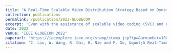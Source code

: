 ```yaml
---
title: "A Real-Time Scalable Video Distribution Strategy Based on Dynamic Coalition and D2D Broadcast"
collection: publications
permalink: /publication/2022-GLOBECOM
excerpt: 'Even with the assistance of scalable video coding (SVC) and adaptive modulation and coding (AMC), the Internet service providers (ISP) are still challenged by videos&#39; surging traffic, compromising the quality of service (QoS) of end-users. To further promote the efficiency of real-time video distribution, we seek aids from the device-to-device (D2D) content distribution technique, where the user equipment (UEs) helps relay content to its nearby neighbours, reducing the transmission time of less popular video layers. To accomplish this, We introduce a new Dynamic Coalition Algorithm (DCA) which allocates spectral resources among coalitions based on their demands. The DCA consists of warm-up and update modules to handle the mobility of UEs during the transmission of real-time video. Multiple experiments show that our algorithm achieves good performance with lowered computational complexity, accelerated convergence, enhanced experience of services and robustness when broadcasting long videos.'
date: 2022
venue: 'IEEE GLOBECOM 2022'
paperurl: 'https://ieeexplore.ieee.org/stamp/stamp.jsp?tp=&arnumber=10001625&isnumber=10000593'
citation: 'C. Liu, W. Wang, R. Dai, H. Nie and P. Xu, &quot;A Real-Time Scalable Video Distribution Strategy Based on Dynamic Coalition and D2D Broadcast,&quot; GLOBECOM 2022 - 2022 IEEE Global Communications Conference, Rio de Janeiro, Brazil, 2022, pp. 19-24, doi: 10.1109/GLOBECOM48099.2022.10001625.'
---
```

<!-- This paper is about the number 1. The number 2 is left for future work.

[Download paper here](http://academicpages.github.io/files/paper1.pdf)

Recommended citation: Your Name, You. (2009). "Paper Title Number 1." <i>Journal 1</i>. 1(1). -->